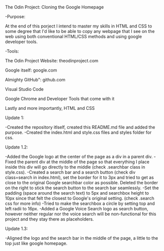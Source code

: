 The Odin Project: Cloning the Google Homepage

-Purpose:

At the end of this porject I intend to master my skills in HTML and CSS to some degree that I'd like to be able to copy any webpage that I see on the web using both conventional HTML/CSS methods and using google developer tools.

-Tools:

The Odin Project Website: theodinproject.com

Google itself: google.com

Almighty GitHub": github.com

Visual Studio Code

Google Chrome and Developer Tools that come with it

Lastly and more importantly, HTML and CSS

Update 1:

-Created the repository itlself, created this README.md file and added the purpose.
-Created the index.html and style.css files and styles folder for css.

Update 1.2:

-Added the Google logo at the center of the page as a div in a parent div. 
-Fixed the parent div at the middle of the page so that everything I place inside this div will go directly to the middle (check .searchbar class in style.css).
-Created a search bar and a search button (check div class=search in index.html), set the border for it to 3px and tried to get as close to the original Google searchbar color as possible. Deleted the border on the right to stick the search button to the search bar seamlessly.
-Set the padding (space around the search text) to 5px and searchbox height to 10px since that felt the closest to Google's original setting. (check .search css for more info)
-Tried to make the searchbox a circle by setting top and left radii to 16px.
-Added a Google Voice Search logo as search button, however neither regular nor the voice search will be non-functional for this project and they stay there as placeholders.

Update 1.3:

-Aligned the logo and the search bar in the middle of the page, a little to the top just like google homepage.